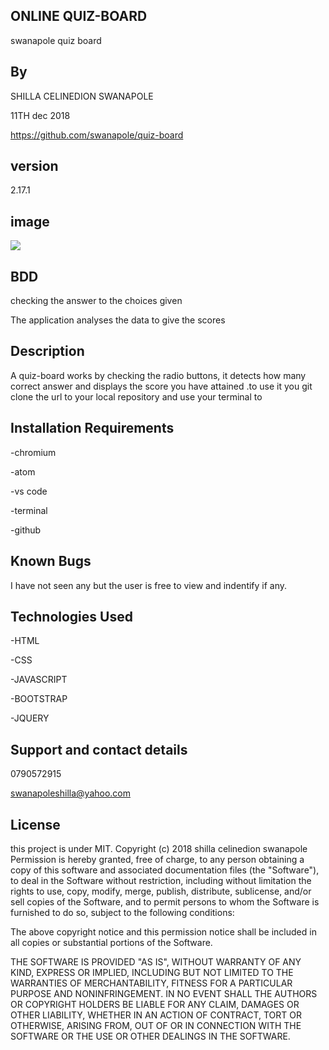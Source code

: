## ONLINE QUIZ-BOARD
swanapole quiz board

## By
SHILLA CELINEDION SWANAPOLE

11TH dec 2018

https://github.com/swanapole/quiz-board

## version
2.17.1

## image
<img src="https://cdn4.wpbeginner.com/wp-content/uploads/2014/06/quiz-demo.png">


## BDD
checking the answer to the choices given

The application analyses the data to give the scores

## Description
A quiz-board works by checking the radio buttons, it detects how many correct answer and displays the score you have attained .to use it you git clone the url to your local repository and use your terminal to

## Installation Requirements

-chromium

-atom

-vs code

-terminal

-github

## Known Bugs 

I have not seen any but the user is free to view and indentify if any.

## Technologies Used
-HTML

-CSS

-JAVASCRIPT

-BOOTSTRAP

-JQUERY

## Support and contact details
0790572915

swanapoleshilla@yahoo.com

## License

this project is under MIT. Copyright (c) 2018 shilla celinedion swanapole 
Permission is hereby granted, free of charge, to any person obtaining a copy of this software and associated documentation files (the "Software"), to deal in the Software without restriction, including without limitation the rights to use, copy, modify, merge, publish, distribute, sublicense, and/or sell copies of the Software, and to permit persons to whom the Software is furnished to do so, subject to the following conditions:

The above copyright notice and this permission notice shall be included in all copies or substantial portions of the Software.

THE SOFTWARE IS PROVIDED "AS IS", WITHOUT WARRANTY OF ANY KIND, EXPRESS OR IMPLIED, INCLUDING BUT NOT LIMITED TO THE WARRANTIES OF MERCHANTABILITY, FITNESS FOR A PARTICULAR PURPOSE AND NONINFRINGEMENT. IN NO EVENT SHALL THE AUTHORS OR COPYRIGHT HOLDERS BE LIABLE FOR ANY CLAIM, DAMAGES OR OTHER LIABILITY, WHETHER IN AN ACTION OF CONTRACT, TORT OR OTHERWISE, ARISING FROM, OUT OF OR IN CONNECTION WITH THE SOFTWARE OR THE USE OR OTHER DEALINGS IN THE SOFTWARE.

